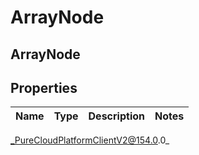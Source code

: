 # ArrayNode

## ArrayNode

## Properties

|Name | Type | Description | Notes|
|------------ | ------------- | ------------- | -------------|



_PureCloudPlatformClientV2@154.0.0_
